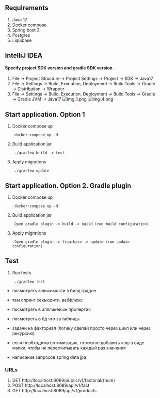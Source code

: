 ## Requirements
1. Java 17
2. Docker compose
3. Spring boot 3
4. Postgres
5. Liquibase

## IntelliJ IDEA

#### Specify project SDK version and gradle SDK version.

1. File -> Project Structure -> Project Settings -> Project -> SDK -> Java17
2. File -> Settings -> Build, Execution, Deployment -> Build Tools -> Gradle -> Distribution -> Wrapper
3. File -> Settings -> Build, Execution, Deployment -> Build Tools -> Gradle -> Gradle JVM -> Java17
   ![img_1.png](img_1.png)
   ![img_4.png](img_4.png)

## Start application. Option 1
1. Docker compose up

        docker-compose up -d
2. Build application jar

        ./gradlew build -x test
3. Apply migrations

        ./gradlew update

## Start application. Option 2. Gradle plugin
1. Docker compose up

        docker-compose up -d
2. Build application jar

        Open gradle plugin -> build -> build (run build configuration)
3. Apply migrations

        Open gradle plugin -> liquibase -> update (run update configuration)

## Test

1. Run tests

        ./gradlew test


- посмотреть зависимости в билд градле
- там спринг секьюрити, вебфлюкс
- посмотреть в аппликейшн пропертис
- посмотреть в бд что за таблицы

- задачи на факториал (логику сделай просто через цикл или через рекурсию)
- если необходима оптимизация, то можно добавить кэш в виде мапки, чтобы не пересчитывать каждый раз значения

- написание запросов spring data jpa

### URLs
1. GET  http://localhost:8089/public/v1/factorial/{num}
2. POST http://localhost:8089/api/v1/fact
3. GET  http://localhost:8089/api/v1/products